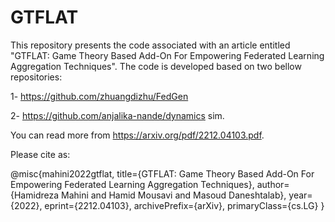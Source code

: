 # GTFLAT
This repository presents the code associated with an article entitled "GTFLAT: Game Theory Based Add-On For Empowering Federated Learning Aggregation Techniques". The code is developed based on two bellow repositories:

1- https://github.com/zhuangdizhu/FedGen

2- https://github.com/anjalika-nande/dynamics sim.

You can read more from https://arxiv.org/pdf/2212.04103.pdf.

Please cite as:

@misc{mahini2022gtflat,
      title={GTFLAT: Game Theory Based Add-On For Empowering Federated Learning Aggregation Techniques},
      author={Hamidreza Mahini and Hamid Mousavi and Masoud Daneshtalab},
      year={2022},
      eprint={2212.04103},
      archivePrefix={arXiv},
      primaryClass={cs.LG}
}
